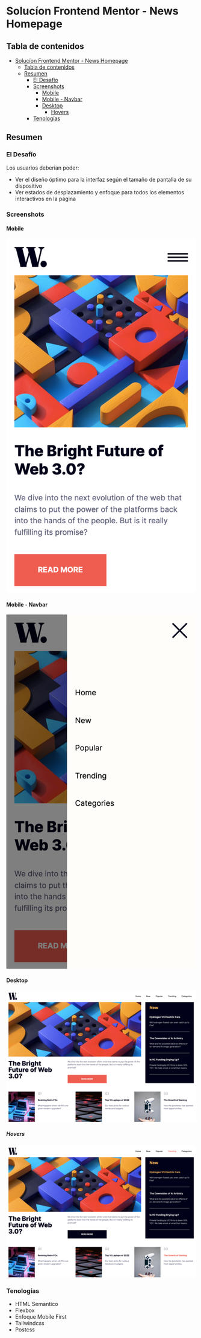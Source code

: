 # Solucíon Frontend Mentor - News Homepage

## Tabla de contenidos

- [Solucíon Frontend Mentor - News Homepage](#solucíon-frontend-mentor---news-homepage)
  - [Tabla de contenidos](#tabla-de-contenidos)
  - [Resumen](#resumen)
    - [El Desafío](#el-desafío)
    - [Screenshots](#screenshots)
      - [Mobile](#mobile)
      - [Mobile - Navbar](#mobile---navbar)
      - [Desktop](#desktop)
        - [Hovers](#hovers)
    - [Tenologías](#tenologías)

## Resumen

### El Desafío

Los usuarios deberían poder:

- Ver el diseño óptimo para la interfaz según el tamaño de pantalla de su dispositivo
- Ver estados de desplazamiento y enfoque para todos los elementos interactivos en la página

### Screenshots

#### Mobile

![mobile](./screenshots/mobile.png)

#### Mobile - Navbar

![mobile_navbar](./screenshots/mobile_navbar.png)

#### Desktop

![desktop](./screenshots/desktop.png)

##### Hovers

![desktop_hovers](./screenshots/desktop_hovers.png)

### Tenologías

- HTML Semantico
- Flexbox
- Enfoque Mobile First
- Tailwindcss
- Postcss
